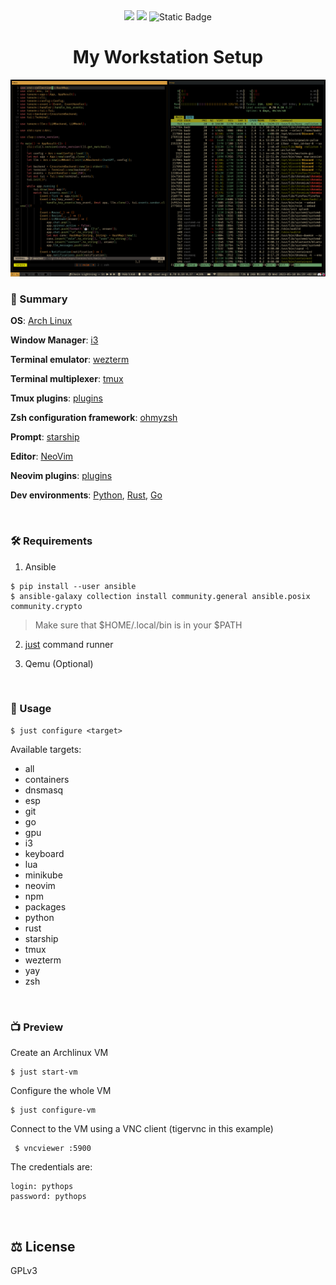 <div align="center">
    <img src="https://img.shields.io/badge/Ansible-000000?style=for-the-badge&logo=ansible&logoColor=white"</img>
    <img src="https://img.shields.io/badge/Arch_Linux-1793D1?style=for-the-badge&logo=arch-linux&logoColor=white"</img>
    <img alt="Static Badge" src="https://img.shields.io/badge/GPLv3-License?style=for-the-badge&label=License">
    <h1>My Workstation Setup </h1>
    <img src="assets/cover.png"</img>
</div>

### 📜 Summary

**OS**: [Arch Linux](https://wiki.archlinux.org/title/Arch_Linux)

**Window Manager**: [i3](https://github.com/i3/i3)

**Terminal emulator**: [wezterm](https://github.com/wez/wezterm)

**Terminal multiplexer**: [tmux](https://github.com/tmux/tmux)

**Tmux plugins**: [plugins](https://github.com/pythops/workstation/blob/master/roles/configure/files/config/tmux/tmux.conf#L60)

**Zsh configuration framework**: [ohmyzsh](https://github.com/ohmyzsh/ohmyzsh)

**Prompt**: [starship](https://github.com/starship/starship)

**Editor**: [NeoVim](https://github.com/neovim/neovim)

**Neovim plugins**: [plugins](https://github.com/pythops/workstation/blob/master/roles/configure/files/config/nvim/lua/plugins/)

**Dev environments**: [Python](), [Rust](), [Go]()

<br>

### 🛠️ Requirements

1. Ansible

```
$ pip install --user ansible
$ ansible-galaxy collection install community.general ansible.posix community.crypto
```

> Make sure that $HOME/.local/bin is in your $PATH

2. [just](https://github.com/casey/just) command runner

3. Qemu (Optional)

<br>

### 🔬 Usage

```
$ just configure <target>
```

Available targets:

- all
- containers
- dnsmasq
- esp
- git
- go
- gpu
- i3
- keyboard
- lua
- minikube
- neovim
- npm
- packages
- python
- rust
- starship
- tmux
- wezterm
- yay
- zsh

<br>

### 📺 Preview

Create an Archlinux VM

```
$ just start-vm
```

Configure the whole VM

```
$ just configure-vm
```

Connect to the VM using a VNC client (tigervnc in this example)

```
 $ vncviewer :5900
```

The credentials are:

```
login: pythops
password: pythops
```

<br>

## ⚖️ License

GPLv3

